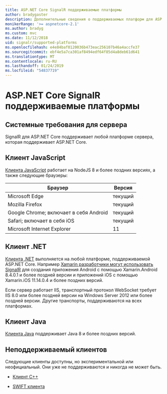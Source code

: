 ```yaml
---
title: ASP.NET Core SignalR поддерживаемые платформы
author: bradygaster
description: Дополнительные сведения о поддерживаемых платформ для ASP.NET Core SignalR.
monikerRange: '>= aspnetcore-2.1'
ms.author: bradyg
ms.custom: mvc
ms.date: 11/12/2018
uid: signalr/supported-platforms
ms.openlocfilehash: e4e84baf0120036b473eac256107b46a4accfe37
ms.sourcegitcommit: ebf4e5a7ca301af8494edf64f85d4a8deb61d641
ms.translationtype: MT
ms.contentlocale: ru-RU
ms.lasthandoff: 01/24/2019
ms.locfileid: "54837719"
---
```

# <a name="aspnet-core-signalr-supported-platforms"></a>ASP.NET Core SignalR поддерживаемые платформы

## <a name="server-system-requirements"></a>Системные требования для сервера

SignalR для ASP.NET Core поддерживает любой платформе сервера, которая поддерживает ASP.NET Core.

## <a name="javascript-client"></a>Клиент JavaScript

[Клиента JavaScript](https://www.npmjs.com/package/@aspnet/signalr) работает на NodeJS 8 и более поздних версиях, а также следующие браузеры:

| Браузер                         | Версия |
| ------------------------------- | ------- |
| Microsoft Edge                  | текущий |
| Mozilla Firefox                 | текущий |
| Google Chrome; включает в себя Android | текущий |
| Safari; включает в себя iOS            | текущий |
| Microsoft Internet Explorer     | 11      |
 
## <a name="net-client"></a>Клиент .NET

[Клиента .NET](https://www.nuget.org/packages/Microsoft.AspNetCore.SignalR/) выполняется на любой платформе, поддерживаемой ASP.NET Core. Например [Xamarin разработчики могут использовать SignalR](https://github.com/aspnet/Announcements/issues/305) для создания приложения Android с помощью Xamarin.Android 8.4.0.1 и более поздней версии и приложений iOS с помощью Xamarin.iOS 11.14.0.4 и более поздних версий.

Если сервер работает IIS, транспортный протокол WebSocket требует IIS 8.0 или более поздней версии на Windows Server 2012 или более поздней версии. Другие транспорты, поддерживаются на всех платформах.

## <a name="java-client"></a>Клиент Java

[Клиента Java](https://search.maven.org/artifact/com.microsoft.aspnet/signalr) поддерживает Java 8 и более поздних версий.

## <a name="unsupported-clients"></a>Неподдерживаемый клиентов

Следующие клиенты доступны, но экспериментальной или неофициальный. Они уже не поддерживаются и никогда не может быть.

* [Клиент C++](https://github.com/aspnet/SignalR/tree/master/clients/cpp)

* [SWIFT клиента](https://github.com/moozzyk/SignalR-Client-Swift)
